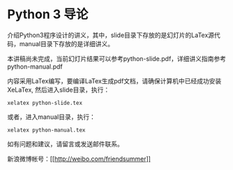 Python 3 导论
=============================
介绍Python3程序设计的讲义，其中，slide目录下存放的是幻灯片的LaTex源代码，manual目录下存放的是详细讲义。

本讲稿尚未完成，当前幻灯片结果可以参考python-slide.pdf，详细讲义指南参考python-manual.pdf

内容采用LaTex编写，要编译LaTex生成pdf文档，请确保计算机中已经成功安装XeLaTex, 然后进入slide目录，执行：

```
xelatex python-slide.tex
```

或者，进入manual目录，执行：

```
xelatex python-manual.tex
```

如有问题和建议，请留言或发送邮件联系。

新浪微博帐号：[[http://weibo.com/friendsummer]]
